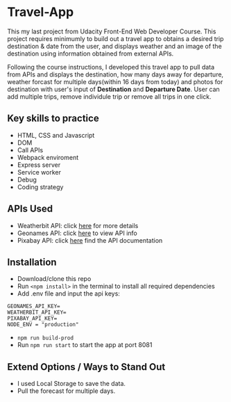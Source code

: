 # Travel-App
This my last project from Udacity Front-End Web Developer Course. This project requires minimumly to build out a travel app to obtains a desired trip destination & date from the user, and displays weather and an image of the destination using information obtained from external APIs.

Following the course instructions, I developed this travel app to pull data from APIs and displays the destination, how many days away for departure, weather forcast for multiple days(within 16 days from today) and photos for destination with user's input of **Destination** and **Departure Date**. User can add multiple trips, remove individule trip or remove all trips in one click. 

## Key skills to practice
- HTML, CSS and Javascript
- DOM
- Call APIs
- Webpack enviroment
- Express server
- Service worker
- Debug
- Coding strategy 

## APIs Used
- Weatherbit API: click [here](https://www.weatherbit.io/) for more details
- Geonames API: click [here](https://www.geonames.org/) to view API info
- Pixabay API: click [here](https://pixabay.com/api/docs/) find the API documentation

## Installation
- Download/clone this repo 
- Run `<npm install>` in the terminal to install all required dependencies
- Add .env file and input the api keys:
```
GEONAMES_API_KEY=
WEATHERBIT_API_KEY=
PIXABAY_API_KEY=
NODE_ENV = "production"
```
- `npm run build-prod`
- Run `npm run start` to start the app at port 8081

## Extend Options / Ways to Stand Out
- I used Local Storage to save the data.
- Pull the forecast for multiple days.